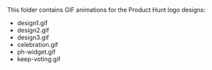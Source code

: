 This folder contains GIF animations for the Product Hunt logo designs:

- design1.gif
- design2.gif
- design3.gif
- celebration.gif
- ph-widget.gif
- keep-voting.gif 